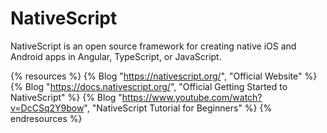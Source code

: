 # NativeScript

NativeScript is an open source framework for creating native iOS and Android apps in Angular, TypeScript, or JavaScript.

{% resources %}
  {% Blog "https://nativescript.org/", "Official Website" %}
  {% Blog "https://docs.nativescript.org/", "Official Getting Started to NativeScript" %}
  {% Blog "https://www.youtube.com/watch?v=DcCSq2Y9bow", "NativeScript Tutorial for Beginners" %}
{% endresources %}
